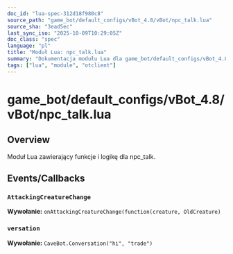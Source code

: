 ```yaml
---
doc_id: "lua-spec-312d18f980c8"
source_path: "game_bot/default_configs/vBot_4.8/vBot/npc_talk.lua"
source_sha: "3ead5ec"
last_sync_iso: "2025-10-09T10:29:05Z"
doc_class: "spec"
language: "pl"
title: "Moduł Lua: npc_talk.lua"
summary: "Dokumentacja modułu Lua dla game_bot/default_configs/vBot_4.8/vBot/npc_talk.lua"
tags: ["lua", "module", "otclient"]
---
```


# game_bot/default_configs/vBot_4.8/vBot/npc_talk.lua

## Overview

Moduł Lua zawierający funkcje i logikę dla npc_talk.

## Events/Callbacks

### `AttackingCreatureChange`

**Wywołanie:** `onAttackingCreatureChange(function(creature, OldCreature)`

### `versation`

**Wywołanie:** `CaveBot.Conversation("hi", "trade")`
